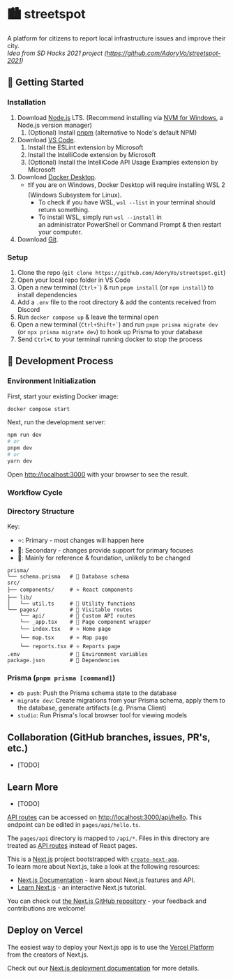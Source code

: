 # 🏙️ streetspot

A platform for citizens to report local infrastructure issues and improve their city.  
*Idea from SD Hacks 2021 project (https://github.com/AdoryVo/streetspot-2021)*

## 🚀 Getting Started

### Installation

1. Download [Node.js](https://nodejs.org/en/) LTS. (Recommend installing via [NVM for Windows](https://github.com/coreybutler/nvm-windows), a Node.js version manager)
    1. (Optional) Install [pnpm](https://pnpm.io/installation#using-corepack) (alternative to Node's default NPM)
2. Download [VS Code](https://code.visualstudio.com/).
    1. Install the ESLint extension by Microsoft
    2. Install the IntelliCode extension by Microsoft
    3. (Optional) Install the IntelliCode API Usage Examples extension by Microsoft
3. Download [Docker Desktop](https://www.docker.com/products/docker-desktop).
    - ❗If you are on Windows, Docker Desktop will require installing WSL 2 (Windows Subsystem for Linux). 
      - To check if you have WSL, `wsl --list` in your terminal should return something. 
      - To install WSL, simply run `wsl --install` in an administrator PowerShell or Command Prompt & then restart your computer. 
4. Download [Git](https://git-scm.com/downloads).

### Setup

1. Clone the repo (`git clone https://github.com/AdoryVo/streetspot.git`)
2. Open your local repo folder in VS Code
3. Open a new terminal (`` Ctrl+` ``) & run `pnpm install` (or `npm install`) to install dependencies
4. Add a `.env` file to the root directory & add the contents received from Discord
5. Run `docker compose up` & leave the terminal open
6. Open a new terminal (`` Ctrl+Shift+` ``) and run `pnpm prisma migrate dev` (or `npx prisma migrate dev`) to hook up Prisma to your database
7. Send `Ctrl+C` to your terminal running docker to stop the process

## 👷 Development Process

### Environment Initialization

First, start your existing Docker image:

```bash
docker compose start
```

Next, run the development server:

```bash
npm run dev
# or
pnpm dev
# or
yarn dev
```

Open [http://localhost:3000](http://localhost:3000) with your browser to see the result.

### Workflow Cycle

### Directory Structure

Key:
- ⭐: Primary - most changes will happen here
- 📝: Secondary - changes provide support for primary focuses
- 📄: Mainly for reference & foundation, unlikely to be changed
```
prisma/
└── schema.prisma   # 📄 Database schema
src/
├── components/     # ⭐ React components
├── lib/
│   └── util.ts     # 📝 Utility functions
└── pages/          # 📄 Visitable routes
    └── api/        # 📝 Custom API routes
    └── _app.tsx    # 📄 Page component wrapper
    └── index.tsx   # ⭐ Home page
    └── map.tsx     # ⭐ Map page
    └── reports.tsx # ⭐ Reports page
.env                # 📝 Environment variables
package.json        # 📄 Dependencies
```

### Prisma (`pnpm prisma [command]`)
- `db push`: Push the Prisma schema state to the database
- `migrate dev`: Create migrations from your Prisma schema, apply them to the database, generate artifacts (e.g. Prisma Client)
- `studio`: Run Prisma's local browser tool for viewing models

## Collaboration (GitHub branches, issues, PR's, etc.)

- [TODO]

## Learn More

- [TODO]

[API routes](https://nextjs.org/docs/api-routes/introduction) can be accessed on [http://localhost:3000/api/hello](http://localhost:3000/api/hello). This endpoint can be edited in `pages/api/hello.ts`.

The `pages/api` directory is mapped to `/api/*`. Files in this directory are treated as [API routes](https://nextjs.org/docs/api-routes/introduction) instead of React pages.

This is a [Next.js](https://nextjs.org/) project bootstrapped with [`create-next-app`](https://github.com/vercel/next.js/tree/canary/packages/create-next-app).  
To learn more about Next.js, take a look at the following resources:

- [Next.js Documentation](https://nextjs.org/docs) - learn about Next.js features and API.
- [Learn Next.js](https://nextjs.org/learn) - an interactive Next.js tutorial.

You can check out [the Next.js GitHub repository](https://github.com/vercel/next.js/) - your feedback and contributions are welcome!

## Deploy on Vercel

The easiest way to deploy your Next.js app is to use the [Vercel Platform](https://vercel.com/new?utm_medium=default-template&filter=next.js&utm_source=create-next-app&utm_campaign=create-next-app-readme) from the creators of Next.js.

Check out our [Next.js deployment documentation](https://nextjs.org/docs/deployment) for more details.
